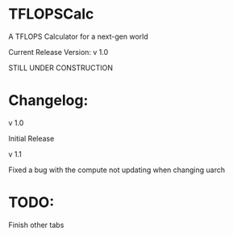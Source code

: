 # TFLOPSCalc
A TFLOPS Calculator for a next-gen world

Current Release Version:  v 1.0

STILL UNDER CONSTRUCTION


# Changelog:

v 1.0

Initial Release



v 1.1

Fixed a bug with the compute not updating when changing uarch

# TODO:

Finish other tabs
